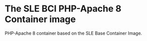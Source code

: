 # The SLE BCI PHP-Apache 8 Container image

PHP-Apache 8 container based on the SLE Base Container Image.
